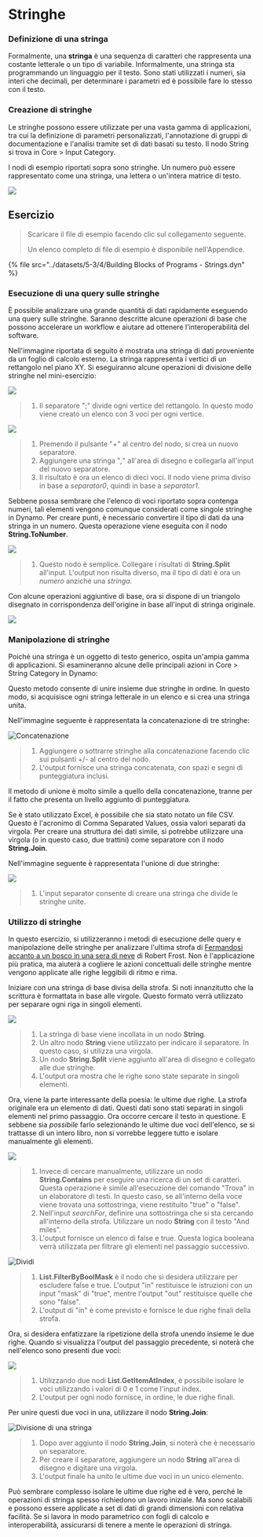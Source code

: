 # Stringhe

### Definizione di una stringa

Formalmente, una **stringa** è una sequenza di caratteri che rappresenta una costante letterale o un tipo di variabile. Informalmente, una stringa sta programmando un linguaggio per il testo. Sono stati utilizzati i numeri, sia interi che decimali, per determinare i parametri ed è possibile fare lo stesso con il testo.

### Creazione di stringhe

Le stringhe possono essere utilizzate per una vasta gamma di applicazioni, tra cui la definizione di parametri personalizzati, l'annotazione di gruppi di documentazione e l'analisi tramite set di dati basati su testo. Il nodo String si trova in Core > Input Category.

I nodi di esempio riportati sopra sono stringhe. Un numero può essere rappresentato come una stringa, una lettera o un'intera matrice di testo.

![](../images/5-3/4/strings-creatingstrings.jpg)

## Esercizio

> Scaricare il file di esempio facendo clic sul collegamento seguente.
>
> Un elenco completo di file di esempio è disponibile nell'Appendice.

{% file src="../datasets/5-3/4/Building Blocks of Programs - Strings.dyn" %}

### Esecuzione di una query sulle stringhe

È possibile analizzare una grande quantità di dati rapidamente eseguendo una query sulle stringhe. Saranno descritte alcune operazioni di base che possono accelerare un workflow e aiutare ad ottenere l'interoperabilità del software.

Nell'immagine riportata di seguito è mostrata una stringa di dati proveniente da un foglio di calcolo esterno. La stringa rappresenta i vertici di un rettangolo nel piano XY. Si eseguiranno alcune operazioni di divisione delle stringhe nel mini-esercizio:

![](../images/5-3/4/strings-queryingstrings01.jpg)

> 1. Il separatore ";" divide ogni vertice del rettangolo. In questo modo viene creato un elenco con 3 voci per ogni vertice.

![](../images/5-3/4/strings-queryingstrings02.jpg)

> 1. Premendo il pulsante "_+_" al centro del nodo, si crea un nuovo separatore.
> 2. Aggiungere una stringa "_,_" all'area di disegno e collegarla all'input del nuovo separatore.
> 3. Il risultato è ora un elenco di dieci voci. Il nodo viene prima diviso in base a _separator0_, quindi in base a _separator1_.

Sebbene possa sembrare che l'elenco di voci riportato sopra contenga numeri, tali elementi vengono comunque considerati come singole stringhe in Dynamo. Per creare punti, è necessario convertire il tipo di dati da una stringa in un numero. Questa operazione viene eseguita con il nodo **String.ToNumber**.

![](../images/5-3/4/strings-queryingstrings03.jpg)

> 1. Questo nodo è semplice. Collegare i risultati di **String.Split** all'input. L'output non risulta diverso, ma il tipo di dati è ora un _numero_ anziché una _stringa_.

Con alcune operazioni aggiuntive di base, ora si dispone di un triangolo disegnato in corrispondenza dell'origine in base all'input di stringa originale.

![](../images/5-3/4/strings-queryingstrings04.jpg)

### Manipolazione di stringhe

Poiché una stringa è un oggetto di testo generico, ospita un'ampia gamma di applicazioni. Si esamineranno alcune delle principali azioni in Core > String Category in Dynamo:

Questo metodo consente di unire insieme due stringhe in ordine. In questo modo, si acquisisce ogni stringa letterale in un elenco e si crea una stringa unita.

Nell'immagine seguente è rappresentata la concatenazione di tre stringhe:

![Concatenazione](../images/5-3/4/strings-manipulatingstrings01.jpg)

> 1. Aggiungere o sottrarre stringhe alla concatenazione facendo clic sui pulsanti +/- al centro del nodo.
> 2. L'output fornisce una stringa concatenata, con spazi e segni di punteggiatura inclusi.

Il metodo di unione è molto simile a quello della concatenazione, tranne per il fatto che presenta un livello aggiunto di punteggiatura.

Se è stato utilizzato Excel, è possibile che sia stato notato un file CSV. Questo è l'acronimo di Comma Separated Values, ossia valori separati da virgola. Per creare una struttura dei dati simile, si potrebbe utilizzare una virgola (o in questo caso, due trattini) come separatore con il nodo **String.Join**.

Nell'immagine seguente è rappresentata l'unione di due stringhe:

![](../images/5-3/4/strings-manipulatingstrings02.jpg)

> 1. L'input separator consente di creare una stringa che divide le stringhe unite.

### Utilizzo di stringhe

In questo esercizio, si utilizzeranno i metodi di esecuzione delle query e manipolazione delle stringhe per analizzare l'ultima strofa di [Fermandosi accanto a un bosco in una sera di neve](http://www.poetryfoundation.org/poem/171621) di Robert Frost. Non è l'applicazione più pratica, ma aiuterà a cogliere le azioni concettuali delle stringhe mentre vengono applicate alle righe leggibili di ritmo e rima.

Iniziare con una stringa di base divisa della strofa. Si noti innanzitutto che la scrittura è formattata in base alle virgole. Questo formato verrà utilizzato per separare ogni riga in singoli elementi.

![](../images/5-3/4/strings-workingwithstrings01.jpg)

> 1. La stringa di base viene incollata in un nodo **String**.
> 2. Un altro nodo **String** viene utilizzato per indicare il separatore. In questo caso, si utilizza una virgola.
> 3. Un nodo **String.Split** viene aggiunto all'area di disegno e collegato alle due stringhe.
> 4. L'output ora mostra che le righe sono state separate in singoli elementi.

Ora, viene la parte interessante della poesia: le ultime due righe. La strofa originale era un elemento di dati. Questi dati sono stati separati in singoli elementi nel primo passaggio. Ora occorre cercare il testo in questione. E sebbene sia _possibile_ farlo selezionando le ultime due voci dell'elenco, se si trattasse di un intero libro, non si vorrebbe leggere tutto e isolare manualmente gli elementi.

![](../images/5-3/4/strings-workingwithstrings02.jpg)

> 1. Invece di cercare manualmente, utilizzare un nodo **String.Contains** per eseguire una ricerca di un set di caratteri. Questa operazione è simile all'esecuzione del comando "Trova" in un elaboratore di testi. In questo caso, se all'interno della voce viene trovata una sottostringa, viene restituito "true" o "false".
> 2. Nell'input _searchFor_, definire una sottostringa che si sta cercando all'interno della strofa. Utilizzare un nodo **String** con il testo "And miles".
> 3. L'output fornisce un elenco di false e true. Questa logica booleana verrà utilizzata per filtrare gli elementi nel passaggio successivo.

![Dividi](../images/5-3/4/strings-workingwithstrings03.jpg)

> 1. **List.FilterByBoolMask** è il nodo che si desidera utilizzare per escludere false e true. L'output "in" restituisce le istruzioni con un input "mask" di "true", mentre l'output "out" restituisce quelle che sono "false".
> 2. L'output di "in" è come previsto e fornisce le due righe finali della strofa.

Ora, si desidera enfatizzare la ripetizione della strofa unendo insieme le due righe. Quando si visualizza l'output del passaggio precedente, si noterà che nell'elenco sono presenti due voci:

![](../images/5-3/4/strings-workingwithstrings04.jpg)

> 1. Utilizzando due nodi **List.GetItemAtIndex**, è possibile isolare le voci utilizzando i valori di 0 e 1 come l'input index.
> 2. L'output per ogni nodo fornisce, in ordine, le due righe finali.

Per unire questi due voci in una, utilizzare il nodo **String.Join**:

![Divisione di una stringa](../images/5-3/4/strings-workingwithstrings05.jpg)

> 1. Dopo aver aggiunto il nodo **String.Join**, si noterà che è necessario un separatore.
> 2. Per creare il separatore, aggiungere un nodo **String** all'area di disegno e digitare una virgola.
> 3. L'output finale ha unito le ultime due voci in un unico elemento.

Può sembrare complesso isolare le ultime due righe ed è vero, perché le operazioni di stringa spesso richiedono un lavoro iniziale. Ma sono scalabili e possono essere applicate a set di dati di grandi dimensioni con relativa facilità. Se si lavora in modo parametrico con fogli di calcolo e interoperabilità, assicurarsi di tenere a mente le operazioni di stringa.
